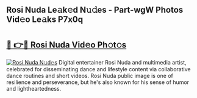 ## Rosi Nuda Le𝚊k𝚎d N𝚞𝚍es - Part-wgW Photos Vid𝚎o Le𝚊ks P7x0q

# <h2><a href="http://fbdw49.evod.top/?m=Rosi+Nuda">🔗 👉🔴 Rosi Nuda Vid𝚎o Ph𝚘t𝚘s</a></h2>

[![Rosi Nuda N𝚞d𝚎s](https://i.imgur.com/8V9OHl7.gif)](http://fbdw49.evod.top/?m=Rosi+Nuda)
Digital entertainer Rosi Nuda and multimedia artist, celebrated for disseminating dance and lifestyle content via collaborative dance routines and short videos. Rosi Nuda public image is one of resilience and perseverance, but he's also known for his sense of humor and lightheartedness. 
